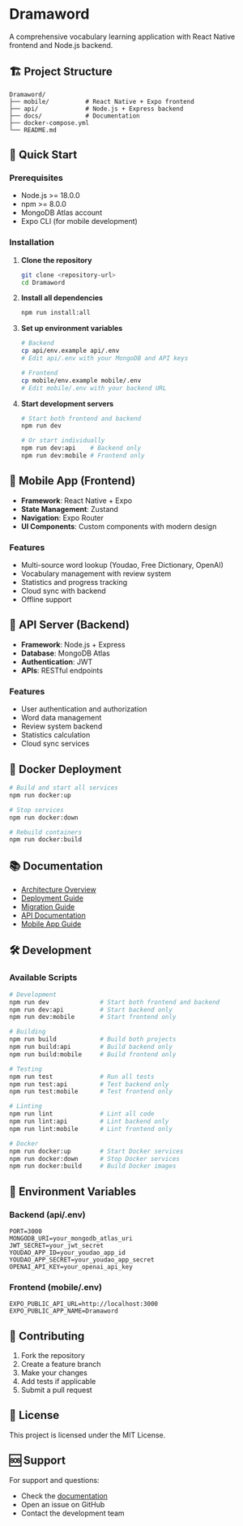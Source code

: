 # Dramaword

A comprehensive vocabulary learning application with React Native frontend and Node.js backend.

## 🏗️ Project Structure

```
Dramaword/
├── mobile/          # React Native + Expo frontend
├── api/             # Node.js + Express backend
├── docs/            # Documentation
├── docker-compose.yml
└── README.md
```

## 🚀 Quick Start

### Prerequisites

- Node.js >= 18.0.0
- npm >= 8.0.0
- MongoDB Atlas account
- Expo CLI (for mobile development)

### Installation

1. **Clone the repository**
   ```bash
   git clone <repository-url>
   cd Dramaword
   ```

2. **Install all dependencies**
   ```bash
   npm run install:all
   ```

3. **Set up environment variables**
   ```bash
   # Backend
   cp api/env.example api/.env
   # Edit api/.env with your MongoDB and API keys
   
   # Frontend
   cp mobile/env.example mobile/.env
   # Edit mobile/.env with your backend URL
   ```

4. **Start development servers**
   ```bash
   # Start both frontend and backend
   npm run dev
   
   # Or start individually
   npm run dev:api    # Backend only
   npm run dev:mobile # Frontend only
   ```

## 📱 Mobile App (Frontend)

- **Framework**: React Native + Expo
- **State Management**: Zustand
- **Navigation**: Expo Router
- **UI Components**: Custom components with modern design

### Features
- Multi-source word lookup (Youdao, Free Dictionary, OpenAI)
- Vocabulary management with review system
- Statistics and progress tracking
- Cloud sync with backend
- Offline support

## 🔧 API Server (Backend)

- **Framework**: Node.js + Express
- **Database**: MongoDB Atlas
- **Authentication**: JWT
- **APIs**: RESTful endpoints

### Features
- User authentication and authorization
- Word data management
- Review system backend
- Statistics calculation
- Cloud sync services

## 🐳 Docker Deployment

```bash
# Build and start all services
npm run docker:up

# Stop services
npm run docker:down

# Rebuild containers
npm run docker:build
```

## 📚 Documentation

- [Architecture Overview](./ARCHITECTURE.md)
- [Deployment Guide](./DEPLOYMENT.md)
- [Migration Guide](./MIGRATION.md)
- [API Documentation](./api/README.md)
- [Mobile App Guide](./mobile/README.md)

## 🛠️ Development

### Available Scripts

```bash
# Development
npm run dev              # Start both frontend and backend
npm run dev:api          # Start backend only
npm run dev:mobile       # Start frontend only

# Building
npm run build            # Build both projects
npm run build:api        # Build backend only
npm run build:mobile     # Build frontend only

# Testing
npm run test             # Run all tests
npm run test:api         # Test backend only
npm run test:mobile      # Test frontend only

# Linting
npm run lint             # Lint all code
npm run lint:api         # Lint backend only
npm run lint:mobile      # Lint frontend only

# Docker
npm run docker:up        # Start Docker services
npm run docker:down      # Stop Docker services
npm run docker:build     # Build Docker images
```

## 🔑 Environment Variables

### Backend (api/.env)
```env
PORT=3000
MONGODB_URI=your_mongodb_atlas_uri
JWT_SECRET=your_jwt_secret
YOUDAO_APP_ID=your_youdao_app_id
YOUDAO_APP_SECRET=your_youdao_app_secret
OPENAI_API_KEY=your_openai_api_key
```

### Frontend (mobile/.env)
```env
EXPO_PUBLIC_API_URL=http://localhost:3000
EXPO_PUBLIC_APP_NAME=Dramaword
```

## 🤝 Contributing

1. Fork the repository
2. Create a feature branch
3. Make your changes
4. Add tests if applicable
5. Submit a pull request

## 📄 License

This project is licensed under the MIT License.

## 🆘 Support

For support and questions:
- Check the [documentation](./docs/)
- Open an issue on GitHub
- Contact the development team 